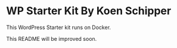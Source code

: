 # WP Starter Kit By Koen Schipper
This WordPress Starter kit runs on Docker.

This README will be improved soon.
